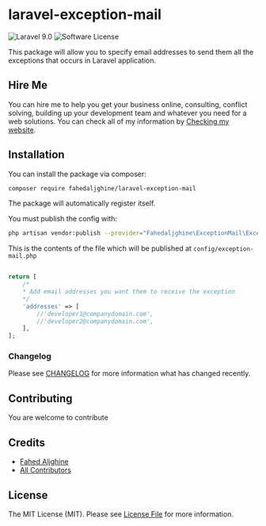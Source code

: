 # laravel-exception-mail

![Laravel 9.0](https://img.shields.io/badge/Laravel-9.0-f4645f.svg)
![Software License](https://img.shields.io/badge/license-MIT-brightgreen.svg?style=flat-square)

This package will allow you to specify email addresses to send them all the exceptions that occurs in Laravel application.

## Hire Me

You can hire me to help you get your business online, consulting, conflict solving, building up your development team and whatever you need for a web solutions. You can check all of my information by [Checking my website](https://fahedaljghine.com/).


## Installation

You can install the package via composer:
``` bash
composer require fahedaljghine/laravel-exception-mail
```

The package will automatically register itself.

You must publish the config with:

```bash
php artisan vendor:publish --provider="Fahedaljghine\ExceptionMail\ExceptionMailServiceProvider" --tag="config
```

This is the contents of the file which will be published at `config/exception-mail.php`

```php

return [
    /*
    * Add email addresses you want them to receive the exception
    */
    'addresses' => [
        //'developer1@companydomain.com',
        //'developer2@companydomain.com',
    ],
];
```

### Changelog

Please see [CHANGELOG](CHANGELOG.md) for more information what has changed recently.

## Contributing

You are welcome to contribute


## Credits

- [Fahed Aljghine](https://github.com/fahedaljghine)
- [All Contributors](../../contributors)

## License

The MIT License (MIT). Please see [License File](LICENSE) for more information.
